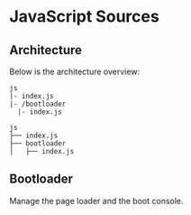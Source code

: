 # JavaScript Sources 

## Architecture

Below is the architecture overview:

```
js
|- index.js
|- /bootloader
  |- index.js
```
```
js
├── index.js
├── bootloader
│   ├── index.js
```

## Bootloader

Manage the page loader and the boot console.

